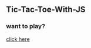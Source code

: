 ## Tic-Tac-Toe-With-JS

### want to play? 
[click here]( https://akib22.github.io/Tic-Tac-Toe-With-JS/)
